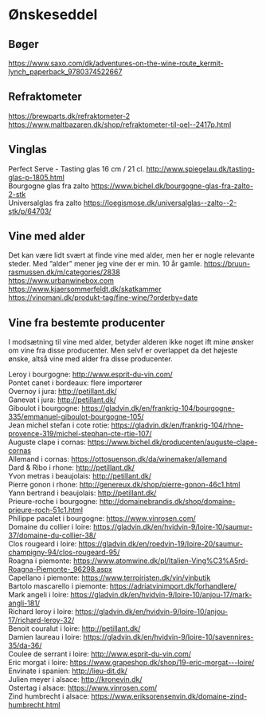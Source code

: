# Ønskeseddel

## Bøger
https://www.saxo.com/dk/adventures-on-the-wine-route_kermit-lynch_paperback_9780374522667

## Refraktometer
https://brewparts.dk/refraktometer-2   
https://www.maltbazaren.dk/shop/refraktometer-til-oel--2417p.html

## Vinglas
Perfect Serve - Tasting glas 16 cm / 21 cl. http://www.spiegelau.dk/tasting-glas-p-1805.html  
Bourgogne glas fra zalto https://www.bichel.dk/bourgogne-glas-fra-zalto-2-stk  
Universalglas fra zalto https://loegismose.dk/universalglas--zalto--2-stk/p/64703/

## Vine med alder
Det kan være lidt svært at finde vine med alder, men her er nogle relevante steder. Med “alder” mener jeg vine der er min. 10 år gamle.
https://bruun-rasmussen.dk/m/categories/2838  
https://www.urbanwinebox.com  
https://www.kjaersommerfeldt.dk/skatkammer  
https://vinomani.dk/produkt-tag/fine-wine/?orderby=date  

## Vine fra bestemte producenter
I modsætning til vine med alder, betyder alderen ikke noget ift mine ønsker om vine fra disse producenter. Men selvf er overlappet da det højeste ønske, altså vine med alder fra disse producenter.

Leroy i bourgogne: http://www.esprit-du-vin.com/   
Pontet canet i bordeaux: flere importører   
Overnoy i jura: http://petillant.dk/  
Ganevat i jura: http://petillant.dk/  
Giboulot i bourgogne: https://gladvin.dk/en/frankrig-104/bourgogne-335/emmanuel-giboulot-bourgogne-105/  
Jean michel stefan i cote rotie: https://gladvin.dk/en/frankrig-104/rhne-provence-319/michel-stephan-cte-rtie-107/  
Auguste clape i cornas: https://www.bichel.dk/producenten/auguste-clape-cornas  
Allemand i cornas: https://ottosuenson.dk/da/winemaker/allemand  
Dard & Ribo i rhone: http://petillant.dk/  
Yvon metras i beaujolais: http://petillant.dk/  
Pierre gonon i rhone: http://genereux.dk/shop/pierre-gonon-46c1.html  
Yann bertrand i beaujolais: http://petillant.dk/  
Prieure-roche i bourgogne: http://domainebrandis.dk/shop/domaine-prieure-roch-51c1.html  
Philippe pacalet i bourgogne: https://www.vinrosen.com/  
Domaine du collier i loire: https://gladvin.dk/en/hvidvin-9/loire-10/saumur-37/domaine-du-collier-38/  
Clos rougeard i loire: https://gladvin.dk/en/roedvin-19/loire-20/saumur-champigny-94/clos-rougeard-95/  
Roagna i piemonte: https://www.atomwine.dk/pl/Italien-Ving%C3%A5rd-Roagna-Piemonte-_96298.aspx  
Capellano i piemonte: https://www.terroiristen.dk/vin/vinbutik  
Bartolo mascarello i piemonte: https://adriatvinimport.dk/forhandlere/  
Mark angeli i loire: https://gladvin.dk/en/hvidvin-9/loire-10/anjou-17/mark-angli-181/  
Richard leroy i loire: https://gladvin.dk/en/hvidvin-9/loire-10/anjou-17/richard-leroy-32/  
Benoit couralut i loire: http://petillant.dk/  
Damien laureau i loire: https://gladvin.dk/en/hvidvin-9/loire-10/savennires-35/da-36/  
Coulee de serrant i loire: http://www.esprit-du-vin.com/  
Eric morgat i loire: https://www.grapeshop.dk/shop/19-eric-morgat---loire/  
Envinate i spanien: http://lieu-dit.dk/  
Julien meyer i alsace: http://kronevin.dk/  
Ostertag i alsace: https://www.vinrosen.com/  
Zind humbrecht i alsace: https://www.eriksorensenvin.dk/domaine-zind-humbrecht.html  
